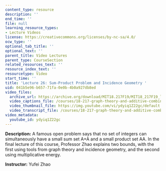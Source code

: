 ```yaml
---
content_type: resource
description: ''
end_time: ''
file: null
learning_resource_types:
- Lecture Videos
license: https://creativecommons.org/licenses/by-nc-sa/4.0/
ocw_type: ''
optional_tab_title: ''
optional_text: ''
parent_title: Video Lectures
parent_type: CourseSection
related_resources_text: ''
resource_index_text: ''
resourcetype: Video
start_time: ''
title: 'Lecture 26: Sum-Product Problem and Incidence Geometry '
uid: 041b5e96-b657-71fa-0e0b-4b0a927db8ed
video_files:
  archive_url: https://archive.org/download/MIT18.217F19/MIT18_217F19_lec26_300k.mp4
  video_captions_file: /courses/18-217-graph-theory-and-additive-combinatorics-fall-2019/7e72ad0da00357f387e53e3a13a38ead_ydyiq1Z22gc.vtt
  video_thumbnail_file: https://img.youtube.com/vi/ydyiq1Z22gc/default.jpg
  video_transcript_file: /courses/18-217-graph-theory-and-additive-combinatorics-fall-2019/e5b7afd33c59805a70a8836bbcdd6608_ydyiq1Z22gc.pdf
video_metadata:
  youtube_id: ydyiq1Z22gc
---
```


**Description:** A famous open problem says that no set of integers can simultaneously have a small sum set A+A and a small product set AA. In the final lecture of this course, Professor Zhao explains two bounds, with the first using tools from graph theory and incidence geometry, and the second using multiplicative energy.

**Instructor:** Yufei Zhao

